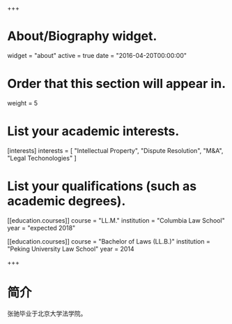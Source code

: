 ﻿+++
# About/Biography widget.
widget = "about"
active = true
date = "2016-04-20T00:00:00"

# Order that this section will appear in.
weight = 5

# List your academic interests.
[interests]
  interests = [ "Intellectual Property",
    "Dispute Resolution",
    "M&A",
    "Legal Techonologies"
  ]

# List your qualifications (such as academic degrees).
[[education.courses]]
  course = "LL.M."
  institution = "Columbia Law School"
  year = "expected 2018"

[[education.courses]]
  course = "Bachelor of Laws (LL.B.)"
  institution = "Peking University Law School"
  year = 2014

+++

# 简介


张驰毕业于北京大学法学院。

